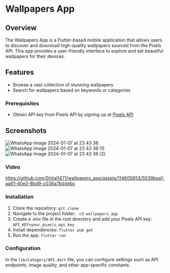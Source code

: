 # Wallpapers App
## Overview

The Wallpapers App is a Flutter-based mobile application that allows users to discover and download high-quality wallpapers sourced from the Pixels API. This app provides a user-friendly interface to explore and set beautiful wallpapers for their devices.
## Features

- Browse a vast collection of stunning wallpapers
- Search for wallpapers based on keywords or categories
### Prerequisites
- Obtain API key from Pixels API by signing up at [Pixels API](https://www.pexels.com/api/)


## Screenshots
![WhatsApp Image 2024-01-07 at 23 43 36](https://github.com/Shital1471/wallpapers_app/assets/114605853/f20aa7aa-5f74-46c0-b22c-0aa2bd0f23b6)
![WhatsApp Image 2024-01-07 at 23 43 36 (1)](https://github.com/Shital1471/wallpapers_app/assets/114605853/3e889f03-0840-47f9-ba25-9288e918bd91)
![WhatsApp Image 2024-01-07 at 23 43 36 (2)](https://github.com/Shital1471/wallpapers_app/assets/114605853/e6bbabdc-7550-467a-94fe-cb3ec62b74f1)

### Video


https://github.com/Shital1471/wallpapers_app/assets/114605853/5039bea1-aa61-40e3-8bd9-c036a7bd4ebc





### Installation

1. Clone the repository: `git clone`
2. Navigate to the project folder: ` cd wallpapers_app`
3. Create a .env file in the root directory and add your Pixels API key: `API_KEY=your_pixels_api_key`
4. Install dependencies: `flutter pub get`
5. Run the app: `flutter run`

### Configuration
In the `lib/Category/API.dart` file, you can configure settings such as API endpoints, image quality, and other app-specific constants.
